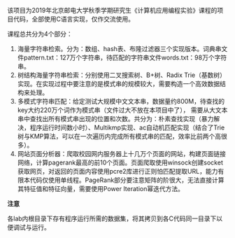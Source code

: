 该项目为2019年北京邮电大学秋季学期研究生《计算机应用编程实验》课程的项目代码，全部使用C语言实现，仅作交流使用。

课程总共分为4个部分：

1. 海量字符串检索。分为：数组、hash表、布隆过滤器三个实现版本。词典串文件pattern.txt：127万个字符串，待匹配的字符串文件words.txt：98万个字符串。
2. 树结构海量字符串检索：分别使用二叉搜索树、B+树、Radix Trie（基数树）实现。在实现过程中要注意的是模式串的规模较大，需要构造一个高效数据结构来处理。
3. 多模式字符串匹配：给定测试大规模中文文本串，数据量约800M，待查找的key大约220万个词作为模式串（文件过大不放在本项目中了）， 需要从大文本串中查找出所有模式串出现的位置和次数。共分为：朴素查找实现（暴力解决，程序运行时间数小时）、Multikmp实现、ac自动机匹配实现（结合了Trie树与KMP算法，可以在一次遍历内完成所有模式串的匹配，效率比前两个高很多）。
4. 网站页面分析器：爬取校园网内服务器上十几万个页面的网站，构建页面链接网络，计算pagerank最高的前10个页面。页面爬取使用winsock创建socket获取网页，对返回的页面内容使用pcre2库进行正则怕匹配提取URL，能力有限本代码仅使用单线程。PageRank部分要注意矩阵的阶很大，无法直接计算其特征值和特征向量，需要使用Power Iteration幂迭代方法。

**注意**

各lab内根目录下存有程序运行所需的数据集，将其拷贝到各C代码同一目录下以便调试与运行。